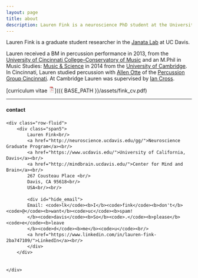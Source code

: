 ```yaml
---
layout: page
title: about
description: Lauren Fink is a neuroscience PhD student at the University of California, Davis.
---
```


Lauren Fink is a graduate student researcher in the [Janata Lab](https://atonal.ucdavis.edu/) at UC Davis. 


Lauren received a BM in percussion performance in 2013, from the [University of Cincinnati College&ndash;Conservatory of Music](https://ccm.uc.edu/) and an M.Phil in Music Studies: [Music & Science](http://cms.mus.cam.ac.uk/) in 2014 from the [University of Cambridge](https://www.cam.ac.uk/). In Cincinnati, Lauren studied percussion with [Allen Otte](https://ccm.uc.edu/about/directory.html?eid=otteac&thecomp=uceprof_0) of the [Percussion Group Cincinnati](http://www.pgcinfo.com/PGC.html). At Cambridge Lauren was supervised by [Ian Cross](http://www.mus.cam.ac.uk/directory/ian-cross). 


[curriculum vitae ![CV as pdf](icons16/pdf-icon.png)]({{ BASE_PATH }}/assets/fink_cv.pdf) 


---

<div class="container">
<h4><a name="contact"></a>contact</h4>

    <div class="row-fluid">
        <div class="span5">
            Lauren Fink<br/>
            <a href="http://neuroscience.ucdavis.edu/gg/">Neuroscience Graduate Program</a><br/>
            <a href="https://www.ucdavis.edu/">University of California, Davis</a><br/>
            <a href="http://mindbrain.ucdavis.edu/">Center for Mind and Brain</a><br/>
            267 Cousteau Place <br/>
            Davis, CA 95618<br/>
            USA<br/><br/>

            <div id="hide_email">
            Email: <code>lk</code><b>I</b><code>fink</code><b>don't</b><code>@</code><b>want</b><code>uc</code><b>spam!
            </b><code>davis</code><b>So</b><code>.</code><b>please</b><code>e</code><b>leave
            </b><code>d</code><b>me</b><code>u</code><br/>
            <a href="https://www.linkedin.com/in/lauren-fink-2ba747109/">LinkedIn</a><br/>
            </div>
        </div>

        
    </div>
</div>
